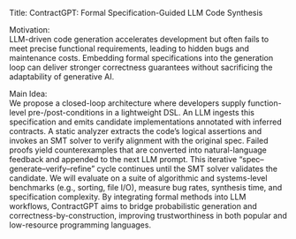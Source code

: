 Title: ContractGPT: Formal Specification-Guided LLM Code Synthesis

Motivation:  
LLM-driven code generation accelerates development but often fails to meet precise functional requirements, leading to hidden bugs and maintenance costs. Embedding formal specifications into the generation loop can deliver stronger correctness guarantees without sacrificing the adaptability of generative AI.

Main Idea:  
We propose a closed-loop architecture where developers supply function-level pre-/post-conditions in a lightweight DSL. An LLM ingests this specification and emits candidate implementations annotated with inferred contracts. A static analyzer extracts the code’s logical assertions and invokes an SMT solver to verify alignment with the original spec. Failed proofs yield counterexamples that are converted into natural-language feedback and appended to the next LLM prompt. This iterative “spec–generate–verify–refine” cycle continues until the SMT solver validates the candidate. We will evaluate on a suite of algorithmic and systems-level benchmarks (e.g., sorting, file I/O), measure bug rates, synthesis time, and specification complexity. By integrating formal methods into LLM workflows, ContractGPT aims to bridge probabilistic generation and correctness-by-construction, improving trustworthiness in both popular and low-resource programming languages.